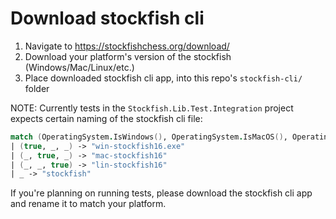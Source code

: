 # Download stockfish cli

1. Navigate to https://stockfishchess.org/download/
2. Download your platform's version of the stockfish (Windows/Mac/Linux/etc.)
3. Place downloaded stockfish cli app, into this repo's `stockfish-cli/` folder

NOTE:
Currently tests in the `Stockfish.Lib.Test.Integration` project expects certain naming of the stockfish cli file:

```FSharp
match (OperatingSystem.IsWindows(), OperatingSystem.IsMacOS(), OperatingSystem.IsLinux()) with
| (true, _, _) -> "win-stockfish16.exe"
| (_, true, _) -> "mac-stockfish16"
| (_, _, true) -> "lin-stockfish16"
| _ -> "stockfish"
```

If you're planning on running tests, please download the stockfish cli app and rename it to match your platform.
